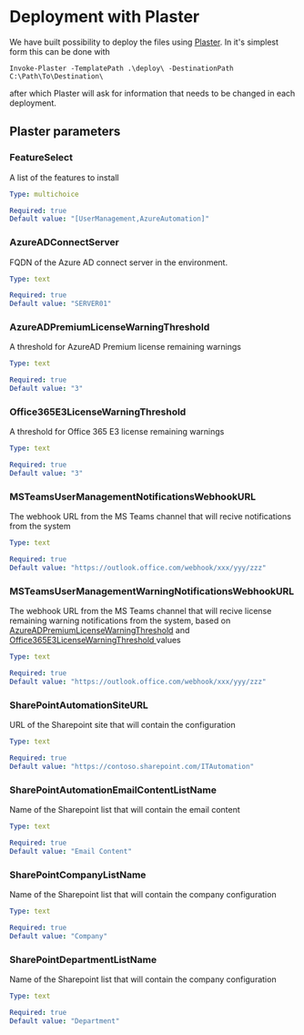 ﻿# Deployment with Plaster

We have built possibility to deploy the files using [Plaster](https://github.com/PowerShell/Plaster). In it's simplest form this can be done with

```Invoke-Plaster -TemplatePath .\deploy\ -DestinationPath C:\Path\To\Destination\```

after which Plaster will ask for information that needs to be changed in each deployment.

## Plaster parameters

### FeatureSelect
A list of the features to install

```yaml
Type: multichoice

Required: true
Default value: "[UserManagement,AzureAutomation]"
```

### AzureADConnectServer
FQDN of the Azure AD connect server in the environment.

```yaml
Type: text

Required: true
Default value: "SERVER01"
```

### AzureADPremiumLicenseWarningThreshold
A threshold for AzureAD Premium license remaining warnings

```yaml
Type: text

Required: true
Default value: "3"
```

### Office365E3LicenseWarningThreshold
A threshold for Office 365 E3 license remaining warnings

```yaml
Type: text

Required: true
Default value: "3"
```

### MSTeamsUserManagementNotificationsWebhookURL
The webhook URL from the MS Teams channel that will recive notifications from the system

```yaml
Type: text

Required: true
Default value: "https://outlook.office.com/webhook/xxx/yyy/zzz"
```

### MSTeamsUserManagementWarningNotificationsWebhookURL
The webhook URL from the MS Teams channel that will recive license remaining warning notifications from the system, based on [AzureADPremiumLicenseWarningThreshold](###AzureADPremiumLicenseWarningThreshold) and [Office365E3LicenseWarningThreshold ](###Office365E3LicenseWarningThreshold) values

```yaml
Type: text

Required: true
Default value: "https://outlook.office.com/webhook/xxx/yyy/zzz"
```

### SharePointAutomationSiteURL
URL of the Sharepoint site that will contain the configuration

```yaml
Type: text

Required: true
Default value: "https://contoso.sharepoint.com/ITAutomation"
```

### SharePointAutomationEmailContentListName
Name of the Sharepoint list that will contain the email content

```yaml
Type: text

Required: true
Default value: "Email Content"
```

### SharePointCompanyListName
Name of the Sharepoint list that will contain the company configuration

```yaml
Type: text

Required: true
Default value: "Company"
```

### SharePointDepartmentListName
Name of the Sharepoint list that will contain the company configuration

```yaml
Type: text

Required: true
Default value: "Department"
```